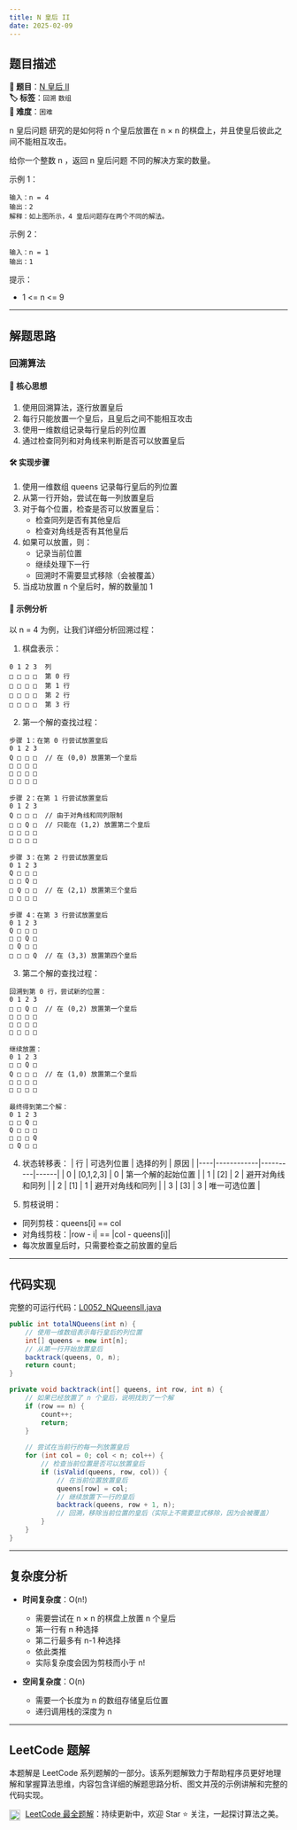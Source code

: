 ```yaml
---
title: N 皇后 II
date: 2025-02-09
---
```


## 题目描述

**🔗 题目**：[N 皇后 II](https://leetcode.cn/problems/n-queens-ii/)  
**🏷️ 标签**：`回溯` `数组`  
**🔴 难度**：`困难`  

n 皇后问题 研究的是如何将 n 个皇后放置在 n × n 的棋盘上，并且使皇后彼此之间不能相互攻击。

给你一个整数 n ，返回 n 皇后问题 不同的解决方案的数量。

示例 1：
```
输入：n = 4
输出：2
解释：如上图所示，4 皇后问题存在两个不同的解法。
```

示例 2：
```
输入：n = 1
输出：1
```

提示：
- 1 <= n <= 9

---

## 解题思路
### 回溯算法

#### 📝 核心思想
1. 使用回溯算法，逐行放置皇后
2. 每行只能放置一个皇后，且皇后之间不能相互攻击
3. 使用一维数组记录每行皇后的列位置
4. 通过检查同列和对角线来判断是否可以放置皇后

#### 🛠️ 实现步骤
1. 使用一维数组 queens 记录每行皇后的列位置
2. 从第一行开始，尝试在每一列放置皇后
3. 对于每个位置，检查是否可以放置皇后：
   - 检查同列是否有其他皇后
   - 检查对角线是否有其他皇后
4. 如果可以放置，则：
   - 记录当前位置
   - 继续处理下一行
   - 回溯时不需要显式移除（会被覆盖）
5. 当成功放置 n 个皇后时，解的数量加 1

#### 🧩 示例分析
以 n = 4 为例，让我们详细分析回溯过程：

1. 棋盘表示：
```
0 1 2 3  列
□ □ □ □  第 0 行
□ □ □ □  第 1 行
□ □ □ □  第 2 行
□ □ □ □  第 3 行
```

2. 第一个解的查找过程：
```
步骤 1：在第 0 行尝试放置皇后
0 1 2 3
Q □ □ □  // 在 (0,0) 放置第一个皇后
□ □ □ □
□ □ □ □
□ □ □ □

步骤 2：在第 1 行尝试放置皇后
0 1 2 3
Q □ □ □  // 由于对角线和同列限制
□ □ Q □  // 只能在 (1,2) 放置第二个皇后
□ □ □ □
□ □ □ □

步骤 3：在第 2 行尝试放置皇后
0 1 2 3
Q □ □ □
□ □ Q □
□ Q □ □  // 在 (2,1) 放置第三个皇后
□ □ □ □

步骤 4：在第 3 行尝试放置皇后
0 1 2 3
Q □ □ □
□ □ Q □
□ Q □ □
□ □ □ Q  // 在 (3,3) 放置第四个皇后
```

3. 第二个解的查找过程：
```
回溯到第 0 行，尝试新的位置：
0 1 2 3
□ □ Q □  // 在 (0,2) 放置第一个皇后
□ □ □ □
□ □ □ □
□ □ □ □

继续放置：
0 1 2 3
□ □ Q □
Q □ □ □  // 在 (1,0) 放置第二个皇后
□ □ □ □
□ □ □ □

最终得到第二个解：
0 1 2 3
□ □ Q □
Q □ □ □
□ □ □ Q
□ Q □ □
```

4. 状态转移表：
| 行 | 可选列位置 | 选择的列 | 原因 |
|----|------------|----------|------|
| 0 | [0,1,2,3] | 0 | 第一个解的起始位置 |
| 1 | [2] | 2 | 避开对角线和同列 |
| 2 | [1] | 1 | 避开对角线和同列 |
| 3 | [3] | 3 | 唯一可选位置 |

5. 剪枝说明：
- 同列剪枝：queens[i] == col
- 对角线剪枝：|row - i| == |col - queens[i]|
- 每次放置皇后时，只需要检查之前放置的皇后

---

## 代码实现

完整的可运行代码：[L0052_NQueensII.java](../src/main/java/L0052_NQueensII.java)

```java
public int totalNQueens(int n) {
    // 使用一维数组表示每行皇后的列位置
    int[] queens = new int[n];
    // 从第一行开始放置皇后
    backtrack(queens, 0, n);
    return count;
}

private void backtrack(int[] queens, int row, int n) {
    // 如果已经放置了 n 个皇后，说明找到了一个解
    if (row == n) {
        count++;
        return;
    }
    
    // 尝试在当前行的每一列放置皇后
    for (int col = 0; col < n; col++) {
        // 检查当前位置是否可以放置皇后
        if (isValid(queens, row, col)) {
            // 在当前位置放置皇后
            queens[row] = col;
            // 继续放置下一行的皇后
            backtrack(queens, row + 1, n);
            // 回溯，移除当前位置的皇后（实际上不需要显式移除，因为会被覆盖）
        }
    }
}
```

---

## 复杂度分析

- **时间复杂度**：O(n!)
  - 需要尝试在 n × n 的棋盘上放置 n 个皇后
  - 第一行有 n 种选择
  - 第二行最多有 n-1 种选择
  - 依此类推
  - 实际复杂度会因为剪枝而小于 n!

- **空间复杂度**：O(n)
  - 需要一个长度为 n 的数组存储皇后位置
  - 递归调用栈的深度为 n

---

## LeetCode 题解

本题解是 LeetCode 系列题解的一部分。该系列题解致力于帮助程序员更好地理解和掌握算法思维，内容包含详细的解题思路分析、图文并茂的示例讲解和完整的代码实现。

<img src="https://github.githubassets.com/images/modules/logos_page/GitHub-Mark.png" alt="GitHub" width="20" style="vertical-align: middle; margin-right: 5px"> [LeetCode 最全题解](https://github.com/LjyYano/LeetCode)：持续更新中，欢迎 Star ⭐️ 关注，一起探讨算法之美。 